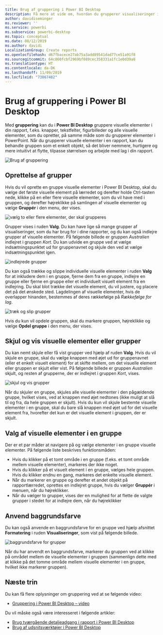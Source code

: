```yaml
---
title: Brug af gruppering i Power BI Desktop
description: Få mere at vide om, hvordan du grupperer visualiseringer i Power BI Desktop
author: davidiseminger
ms.reviewer: ''
ms.service: powerbi
ms.subservice: powerbi-desktop
ms.topic: conceptual
ms.date: 08/12/2019
ms.author: davidi
LocalizationGroup: Create reports
ms.openlocfilehash: d67fbacece27ab75a3add89541dad77ce51a91f8
ms.sourcegitcommit: 64c860fcbf2969bf089cec358331a1fc1e0d39a8
ms.translationtype: HT
ms.contentlocale: da-DK
ms.lasthandoff: 11/09/2019
ms.locfileid: "73867482"
---
```

# <a name="use-grouping-in-power-bi-desktop"></a>Brug af gruppering i Power BI Desktop
Med **gruppering** kan du i **Power BI Desktop** gruppere visuelle elementer i din rapport, f.eks. knapper, tekstfelter, figurbilleder og alle visuelle elementer, som du opretter, på samme måde som du grupperer elementer i PowerPoint. Når du grupperer visuelle elementer i en rapport, kan du behandle gruppen som et enkelt objekt, så det bliver nemmere, hurtigere og mere intuitivt at flytte, tilpasse størrelsen og arbejde med lag i din rapport.

![Brug af gruppering](media/desktop-grouping-visuals/grouping-visuals-01.png)


## <a name="creating-groups"></a>Oprettelse af grupper

Hvis du vil oprette en gruppe visuelle elementer i Power BI Desktop, skal du vælge det første visuelle element på lærredet og derefter holde Ctrl-tasten nede, klikke på en eller flere visuelle elementer, som du vil have med i gruppen, og derefter højreklikke på samlingen af visuelle elementer og vælge **Gruppér** i den menu, der vises.

![vælg to eller flere elementer, der skal grupperes](media/desktop-grouping-visuals/grouping-visuals-02.png)

Grupper vises i ruden **Valg**. Du kan have lige så mange grupper af visualiseringer, som du har brug for i dine rapporter, og du kan også indlejre grupper af visuelle elementer. På følgende billede er gruppen *Australien* indlejret i gruppen *Kort*. Du kan udvide en gruppe ved at vælge indsætningspunktet ud for gruppenavnet og skjule den ved at vælge indsætningspunktet igen. 

![indlejrede grupper](media/desktop-grouping-visuals/grouping-visuals-03.png)

Du kan også trække og slippe individuelle visuelle elementer i ruden **Valg** for at inkludere dem i en gruppe, fjerne dem fra en gruppe, indlejre en gruppe eller fjerne en gruppe eller et individuelt visuelt element fra en indlejring. Du skal blot trække det visuelle element, du vil justere, og placere det på det ønskede sted. Lagdelingen af visuelle elementer, hvis de overlapper hinanden, bestemmes af deres rækkefølge på *Rækkefølge for lag*.

![træk og slip grupper](media/desktop-grouping-visuals/grouping-visuals-04.png)

Hvis du kun vil opdele gruppen, skal du markere gruppen, højreklikke og vælge **Opdel gruppe** i den menu, der vises.

## <a name="hide-and-show-visuals-or-groups"></a>Skjul og vis visuelle elementer eller grupper

Du kan nemt skjule eller få vist grupper ved hjælp af ruden **Valg**. Hvis du vil skjule en gruppe, skal du vælge knappen med øjet ud for gruppenavnet (eller et enkelt visuelt element) for at skifte mellem, om det visuelle element eller gruppen er skjult eller vist. På følgende billede er gruppen *Australien* skjult, og resten af grupperne, der er indlejret i gruppen *Kort*, vises.


![skjul og vis grupper](media/desktop-grouping-visuals/grouping-visuals-05.png)

Når du skjuler en gruppe, skjules alle visuelle elementer i den pågældende gruppe, hvilket vises, ved at knappen med øjet nedtones (ikke muligt at slå til og fra, da hele gruppen er skjult). Hvis du kun vil skjule bestemte visuelle elementer i en gruppe, skal du bare slå knappen med øjet ud for det visuelle element fra, hvorefter det kun er det visuelle element i gruppen, der er skjult.

## <a name="selecting-visuals-within-a-group"></a>Valg af visuelle elementer i en gruppe

Der er et par måder at navigere på og vælge elementer i en gruppe visuelle elementer. På følgende liste beskrives funktionsmåden:

* Hvis du klikker på et tomt område i en gruppe (f.eks. et tomt område mellem visuelle elementer), markeres der ikke noget.
* Hvis du klikker på et visuelt element i en gruppe, vælges hele gruppen. Hvis du klikker endnu en gang, markeres det enkelte visuelle element.
* Når du markerer en gruppe og derefter et andet objekt på rapportlærredet, oprettes en indlejret gruppe, hvis du vælger **Gruppér** i menuen, når du højreklikker.
* Når du vælger to grupper, vises der en mulighed for at flette de valgte grupper i stedet for at indlejre dem, når du højreklikker

## <a name="apply-background-color"></a>Anvend baggrundsfarve

Du kan også anvende en baggrundsfarve for en gruppe ved hjælp afsnittet **Formatering** i ruden **Visualiseringer**, som vist på følgende billede. 

![baggrundsfarve for grupper](media/desktop-grouping-visuals/grouping-visuals-06.png)

Når du har anvendt en baggrundsfarve, markerer du gruppen ved at klikke på området mellem de visuelle elementer i gruppen (sammenlign dette med at klikke på det tomme område mellem visuelle elementer i en gruppe, hvilket ikke markerer gruppen). 


## <a name="next-steps"></a>Næste trin
Du kan få flere oplysninger om gruppering ved at se følgende video:

* [Gruppering i Power BI Desktop – video](https://youtu.be/sf4n7VXoQHY?t=10)

Du vil måske også være interesseret i følgende artikler:

* [Brug tværgående detaljeadgang i rapport i Power BI Desktop](desktop-cross-report-drill-through.md)
* [Brug af udsnitsværktøjer i Power BI Desktop](visuals/power-bi-visualization-slicers.md)

